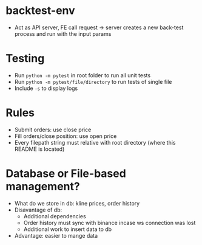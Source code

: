 # backtest-env
- Act as API server, FE call request -> server creates a new back-test process and run with the input params

# Testing
- Run `python -m pytest` in root folder to run all unit tests
- Run `python -m pytest/file/directory` to run tests of single file
- Include `-s` to display logs

# Rules
- Submit orders: use close price
- Fill orders/close position: use open price
- Every filepath string must relative with root directory (where this README is located)

# Database or File-based management?
- What do we store in db: kline prices, order history
- Disavantage of db: 
  - Additional dependencies
  - Order history must sync with binance incase ws connection was lost
  - Additional work to insert data to db
- Advantage: easier to mange data